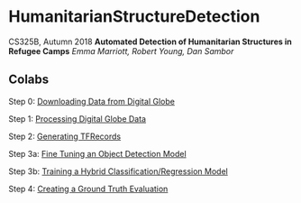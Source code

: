 # HumanitarianStructureDetection


CS325B, Autumn 2018
**Automated Detection of Humanitarian Structures in Refugee Camps**
*Emma Marriott, Robert Young, Dan Sambor*

## Colabs
Step 0: [Downloading Data from Digital Globe](https://colab.research.google.com/drive/1vHHVXmR3Ur5zmfMyP1m8u52wLNpmLW9o)

Step 1: [Processing Digital Globe Data](https://colab.research.google.com/drive/18EE-_HZWaXOXniI-CBGVAnz3XgKL6vOD)

Step 2: [Generating TFRecords](https://colab.research.google.com/drive/1hIyRvmAvgSJFPDkWRwX-tNMqEpdCx7at)

Step 3a: [Fine Tuning an Object Detection Model](https://colab.research.google.com/drive/14_XPbbOoBkUd2pwyk42jl0lsijjD6yXZ)

Step 3b: [Training a Hybrid Classification/Regression Model](https://www.google.com)

Step 4: [Creating a Ground Truth Evaluation](https://colab.research.google.com/drive/14_XPbbOoBkUd2pwyk42jl0lsijjD6yXZ)
